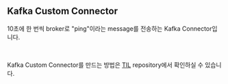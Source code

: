 ## Kafka Custom Connector

10초에 한 번씩 broker로 "ping"이라는 message를 전송하는 Kafka Connector입니다.

</br>

Kafka Custom Connector를 만드는 방법은 [TIL](https://github.com/hedge0207/TIL/blob/master/kafka/kafka_part4.md#custom-connector) repository에서 확인하실 수 있습니다. 